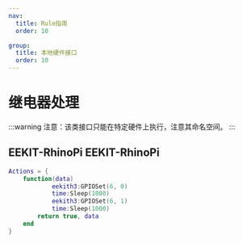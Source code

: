 ```yaml
---
nav:
  title: Rule指南
  order: 10

group:
  title: 本地硬件接口
  order: 10
---
```


# 继电器处理

:::warning
注意：该类接口只能在特定硬件上执行，注意其命名空间。
:::

## EEKIT-RhinoPi <Badge type="warning">EEKIT-RhinoPi</Badge>

```lua
Actions = {
    function(data)
            eekith3:GPIOSet(6, 0)
            time:Sleep(1000)
            eekith3:GPIOSet(6, 1)
            time:Sleep(1000)
        return true, data
    end
}
```
